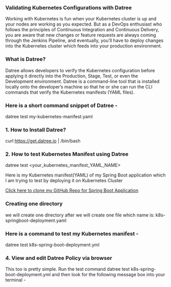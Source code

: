 ### Validating Kubernetes Configurations with Datree
Working with Kubernetes is fun when your Kubernetes cluster is up and your nodes are working as you expected. But as a DevOps enthusiast who follows the principles of Continuous Integration and Continuous Delivery, you are aware that new changes or feature requests are always coming through the Jenkins Pipeline, and eventually, you’ll have to deploy changes into the Kubernetes cluster which feeds into your production environment.

### What is Datree?
Datree allows developers to verify the Kubernetes configuration before applying it directly into the Production, Stage, Test, or even the Development environment. Datree is a command-line tool that is installed locally onto the developer’s machine so that he or she can run the CLI commands that verify the Kubernetes manifests (YAML files).

### Here is a short command snippet of Datree -
datree test my-kubernetes-manifest.yaml

### 1. How to Install Datree?
curl https://get.datree.io | /bin/bash

### 2. How to test Kubernetes Manifest using Datree
datree test <your_kubernetes_manifest_YAML_NAME>

Here is my Kubernetes manifest(YAML) of my Spring Boot application which I am trying to test by deploying it on Kubernetes Cluster

[Click here to clone my GitHub Repo for Spring Boot Application](https://github.com/gayatrisingh31/k8s-springboot/tree/main/src)

### Creating one directory
we will create one directory after we will create one file which name is:
k8s-springboot-deployment.yaml

### Here is a command to test my Kubernetes manifest -

datree test k8s-spring-boot-deployment.yml

### 4. View and edit Datree Policy via browser
This too is pretty simple. Run the test command datree test k8s-spring-boot-deployment.yml and then look for the following message box into your terminal -

